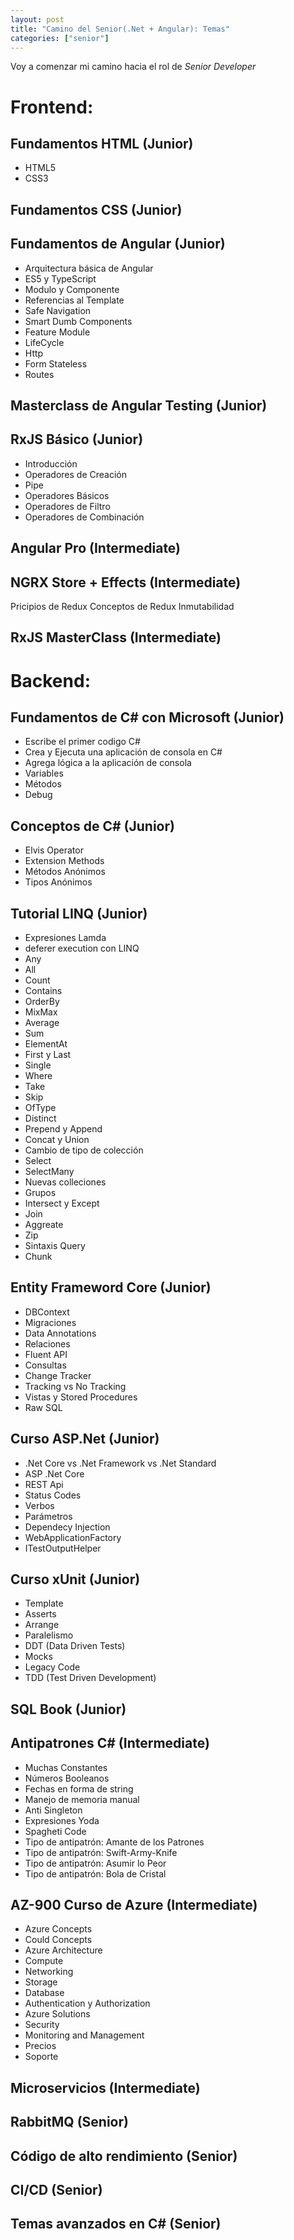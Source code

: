 ```yaml
---
layout: post
title: "Camino del Senior(.Net + Angular): Temas"
categories: ["senior"]
---
```


Voy a comenzar mi camino hacia el rol de _Senior Developer_<!--more-->

# Frontend:

## Fundamentos HTML (Junior)

- HTML5
- CSS3

## Fundamentos CSS (Junior)

## Fundamentos de Angular (Junior)

- Arquitectura básica de Angular
- ES5 y TypeScript
- Modulo y Componente
- Referencias al Template
- Safe Navigation
- Smart Dumb Components
- Feature Module
- LifeCycle
- Http
- Form Stateless
- Routes

## Masterclass de Angular Testing (Junior)

## RxJS Básico (Junior)

- Introducción
- Operadores de Creación
- Pipe
- Operadores Básicos
- Operadores de Filtro
- Operadores de Combinación

## Angular Pro (Intermediate)

## NGRX Store + Effects (Intermediate)

Pricipios de Redux
Conceptos de Redux
Inmutabilidad

## RxJS MasterClass (Intermediate)

# Backend:

## Fundamentos de C# con Microsoft (Junior)

- Escribe el primer codigo C#
- Crea y Ejecuta una aplicación de consola en C#
- Agrega lógica a la aplicación de consola
- Variables
- Métodos
- Debug

## Conceptos de C# (Junior)

- Elvis Operator
- Extension Methods
- Métodos Anónimos
- Tipos Anónimos

## Tutorial LINQ (Junior)

- Expresiones Lamda
- deferer execution con LINQ
- Any
- All
- Count
- Contains
- OrderBy
- MixMax
- Average
- Sum
- ElementAt
- First y Last
- Single
- Where
- Take
- Skip
- OfType
- Distinct
- Prepend y Append
- Concat y Union
- Cambio de tipo de colección
- Select
- SelectMany
- Nuevas colleciones
- Grupos
- Intersect y Except
- Join
- Aggreate
- Zip
- Sintaxis Query
- Chunk

## Entity Frameword Core (Junior)

- DBContext
- Migraciones
- Data Annotations
- Relaciones
- Fluent API
- Consultas
- Change Tracker
- Tracking vs No Tracking
- Vistas y Stored Procedures
- Raw SQL

## Curso ASP.Net (Junior)

- .Net Core vs .Net Framework vs .Net Standard
- ASP .Net Core
- REST Api
- Status Codes
- Verbos
- Parámetros
- Dependecy Injection
- WebApplicationFactory
- ITestOutputHelper

## Curso xUnit (Junior)

- Template
- Asserts
- Arrange
- Paralelismo
- DDT (Data Driven Tests)
- Mocks
- Legacy Code
- TDD (Test Driven Development)

## SQL Book (Junior)

## Antipatrones C# (Intermediate)

- Muchas Constantes
- Números Booleanos
- Fechas en forma de string
- Manejo de memoria manual
- Anti Singleton
- Expresiones Yoda
- Spagheti Code
- Tipo de antipatrón: Amante de los Patrones
- Tipo de antipatrón: Swift-Army-Knife
- Tipo de antipatrón: Asumir lo Peor
- Tipo de antipatrón: Bola de Cristal

## AZ-900 Curso de Azure (Intermediate)

- Azure Concepts
- Could Concepts
- Azure Architecture
- Compute
- Networking
- Storage
- Database
- Authentication y Authorization
- Azure Solutions
- Security
- Monitoring and Management
- Precios
- Soporte

## Microservicios (Intermediate)

## RabbitMQ (Senior)

## Código de alto rendimiento (Senior)

## CI/CD (Senior)

## Temas avanzados en C# (Senior)
